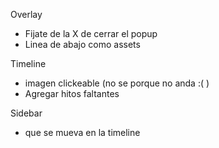  Overlay 
  * Fijate de la X de cerrar el popup
  * Linea de abajo como assets

Timeline
  * imagen clickeable (no se porque no anda :( )
  * Agregar hitos faltantes

Sidebar
  * que se mueva en la timeline
